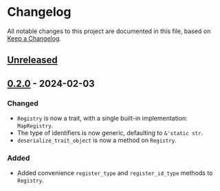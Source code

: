 # Changelog

All notable changes to this project are documented in this file, based on [Keep a Changelog][keepachangelog].


<!-- next-header -->


## [Unreleased]


## [0.2.0] - 2024-02-03
### Changed
- `Registry` is now a trait, with a single built-in implementation: `MapRegistry`.
- The type of identifiers is now generic, defaulting to `&'static str`.
- `deserialize_trait_object` is now a method on `Registry`.

### Added
- Added convenience `register_type` and `register_id_type` methods to `Registry`.


<!-- next-url -->
[Unreleased]: https://github.com/Gohla/serde_flexitos/compare/release/serde_flexitos/0.2.0...HEAD
[0.2.0]: https://github.com/Gohla/serde_flexitos/compare/release/serde_flexitos/0.1.0...release/serde_flexitos/0.2.0
[0.1.0]: https://github.com/Gohla/serde_flexitos/compare/...release/serde_flexitos/0.1.0

[keepachangelog]: https://keepachangelog.com/en/1.0.0/
